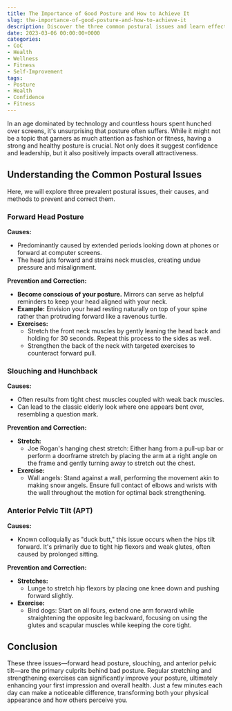 ```yaml
---
title: The Importance of Good Posture and How to Achieve It
slug: the-importance-of-good-posture-and-how-to-achieve-it
description: Discover the three common postural issues and learn effective techniques to correct them for a confident and healthy appearance.
date: 2023-03-06 00:00:00+0000
categories:
- CoC
- Health
- Wellness
- Fitness
- Self-Improvement
tags:
- Posture
- Health
- Confidence
- Fitness
---
```


In an age dominated by technology and countless hours spent hunched over screens, it's unsurprising that posture often suffers. While it might not be a topic that garners as much attention as fashion or fitness, having a strong and healthy posture is crucial. Not only does it suggest confidence and leadership, but it also positively impacts overall attractiveness.

## Understanding the Common Postural Issues

Here, we will explore three prevalent postural issues, their causes, and methods to prevent and correct them.

### Forward Head Posture

**Causes:**

- Predominantly caused by extended periods looking down at phones or forward at computer screens.
- The head juts forward and strains neck muscles, creating undue pressure and misalignment.

**Prevention and Correction:**

- **Become conscious of your posture.** Mirrors can serve as helpful reminders to keep your head aligned with your neck.
- **Example:** Envision your head resting naturally on top of your spine rather than protruding forward like a ravenous turtle.
- **Exercises:**
  - Stretch the front neck muscles by gently leaning the head back and holding for 30 seconds. Repeat this process to the sides as well.
  - Strengthen the back of the neck with targeted exercises to counteract forward pull.

### Slouching and Hunchback

**Causes:**

- Often results from tight chest muscles coupled with weak back muscles.
- Can lead to the classic elderly look where one appears bent over, resembling a question mark.

**Prevention and Correction:**

- **Stretch:**
  - Joe Rogan's hanging chest stretch: Either hang from a pull-up bar or perform a doorframe stretch by placing the arm at a right angle on the frame and gently turning away to stretch out the chest.
- **Exercise:**
  - Wall angels: Stand against a wall, performing the movement akin to making snow angels. Ensure full contact of elbows and wrists with the wall throughout the motion for optimal back strengthening.

### Anterior Pelvic Tilt (APT)

**Causes:**

- Known colloquially as "duck butt," this issue occurs when the hips tilt forward. It's primarily due to tight hip flexors and weak glutes, often caused by prolonged sitting.

**Prevention and Correction:**

- **Stretches:**
  - Lunge to stretch hip flexors by placing one knee down and pushing forward slightly.
- **Exercise:**
  - Bird dogs: Start on all fours, extend one arm forward while straightening the opposite leg backward, focusing on using the glutes and scapular muscles while keeping the core tight.

## Conclusion

These three issues—forward head posture, slouching, and anterior pelvic tilt—are the primary culprits behind bad posture. Regular stretching and strengthening exercises can significantly improve your posture, ultimately enhancing your first impression and overall health. Just a few minutes each day can make a noticeable difference, transforming both your physical appearance and how others perceive you.

